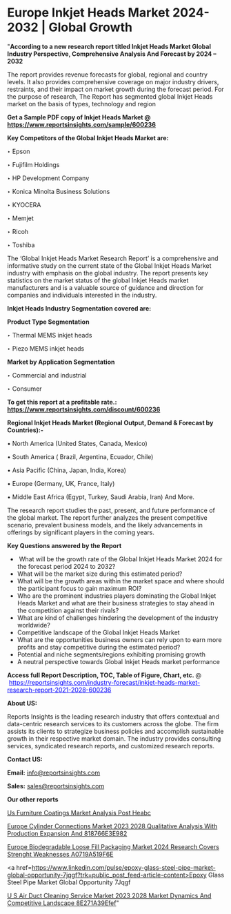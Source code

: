 # Europe Inkjet Heads Market 2024-2032 | Global Growth

"<strong>According to a new research report titled Inkjet Heads Market Global Industry Perspective, Comprehensive Analysis And Forecast by 2024 – 2032</strong>

The report provides revenue forecasts for global, regional and country levels. It also provides comprehensive coverage on major industry drivers, restraints, and their impact on market growth during the forecast period. For the purpose of research, The Report has segmented global Inkjet Heads market on the basis of types, technology and region

<strong>Get a Sample PDF copy of Inkjet Heads Market </strong><strong>@<a href=https://www.reportsinsights.com/sample/600236 style=color:#0000ff;> https://www.reportsinsights.com/sample/600236</a></strong></font>

<strong>Key Competitors of the Global Inkjet Heads Market are:</strong>

‣ Epson

‣ Fujifilm Holdings

‣ HP Development Company

‣ Konica Minolta Business Solutions

‣ KYOCERA

‣ Memjet

‣ Ricoh

‣ Toshiba

The ‘Global Inkjet Heads Market Research Report’ is a comprehensive and informative study on the current state of the Global Inkjet Heads Market industry with emphasis on the global industry. The report presents key statistics on the market status of the global Inkjet Heads market manufacturers and is a valuable source of guidance and direction for companies and individuals interested in the industry.

<strong>Inkjet Heads Industry Segmentation covered are:</strong>

<strong>Product Type Segmentation</strong>

‣ Thermal MEMS inkjet heads

‣ Piezo MEMS inkjet heads

<strong>Market by Application Segmentation</strong>

‣ Commercial and industrial

‣ Consumer

<strong>To get this report at a profitable rate.: <a href=https://www.reportsinsights.com/discount/600236 style=color:#0000ff;>https://www.reportsinsights.com/discount/600236</a></strong></font>

<strong>Regional Inkjet Heads Market (Regional Output, Demand &amp; Forecast by Countries):-</strong>

• North America (United States, Canada, Mexico)

• South America ( Brazil, Argentina, Ecuador, Chile)

• Asia Pacific (China, Japan, India, Korea)

• Europe (Germany, UK, France, Italy)

• Middle East Africa (Egypt, Turkey, Saudi Arabia, Iran) And More.

The research report studies the past, present, and future performance of the global market. The report further analyzes the present competitive scenario, prevalent business models, and the likely advancements in offerings by significant players in the coming years.

<strong>Key Questions answered by the Report</strong>
<ul>
  <li> What will be the growth rate of the Global Inkjet Heads Market 2024 for the forecast period 2024 to 2032?</li>
  <li>What will be the market size during this estimated period?</li>
  <li>What will be the growth areas within the market space and where should the participant focus to gain maximum ROI?</li>
  <li>Who are the prominent industries players dominating the Global Inkjet Heads Market and what are their business strategies to stay ahead in the competition against their rivals?</li>
  <li>What are kind of challenges hindering the development of the industry worldwide?</li>
  <li>Competitive landscape of the Global Inkjet Heads Market</li>
  <li>What are the opportunities business owners can rely upon to earn more profits and stay competitive during the estimated period?</li>
  <li>Potential and niche segments/regions exhibiting promising growth</li>
  <li>A neutral perspective towards Global Inkjet Heads market performance</li>
</ul>
<strong>Access full Report Description, TOC, Table of Figure, Chart, etc. </strong>@  <a href=https://reportsinsights.com/industry-forecast/inkjet-heads-market-research-report-2021-2028-600236 style=color:#0000ff;>https://reportsinsights.com/industry-forecast/inkjet-heads-market-research-report-2021-2028-600236</a></font>

<strong><strong>About US</strong>:</strong>

Reports Insights is the leading research industry that offers contextual and data-centric research services to its customers across the globe. The firm assists its clients to strategize business policies and accomplish sustainable growth in their respective market domain. The industry provides consulting services, syndicated research reports, and customized research reports.

<strong>Contact US:</strong>

<p class=""""><b>Email:</b> <a href=mailto:info@reportsinsights.com>info@reportsinsights.com</a></p>
<p class=""""><b>Sales:</b> <a href=mailto:sales@reportsinsights.com>sales@reportsinsights.com</a></p>

<strong>Our other reports</strong>

<a href=https://www.linkedin.com/pulse/us-furniture-coatings-market-analysis-post-heabc/>Us Furniture Coatings Market Analysis Post Heabc</a>

<a href=https://medium.com/@ruchikakadam73/europe-cylinder-connections-market-2023-2028-qualitative-analysis-with-production-expansion-and-818766e3e982>Europe Cylinder Connections Market 2023 2028 Qualitative Analysis With Production Expansion And 818766E3E982</a>

<a href=https://medium.com/@sharanidhi229/europe-biodegradable-loose-fill-packaging-market-2024-research-covers-strenght-weaknesses-a0719a519f6e>Europe Biodegradable Loose Fill Packaging Market 2024 Research Covers Strenght Weaknesses A0719A519F6E</a>

<a href=https://www.linkedin.com/pulse/epoxy-glass-steel-pipe-market-global-opportunity-7jqgf?trk=public_post_feed-article-content>Epoxy Glass Steel Pipe Market Global Opportunity 7Jqgf</a>

<a href=https://medium.com/@nadeemkazi0003/u-s-air-duct-cleaning-service-market-2023-2028-market-dynamics-and-competitive-landscape-8e271a39efef>U S Air Duct Cleaning Service Market 2023 2028 Market Dynamics And Competitive Landscape 8E271A39Efef</a>"
